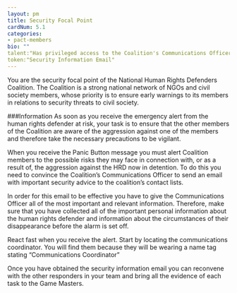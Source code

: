 ```yaml
---
layout: pm
title: Security Focal Point
cardNum: 5.1
categories:
- pact-members
bio: ""
talent:"Has privileged access to the Coalition's Communications Officer"
token:"Security Information Email"
---
```

You are the security focal point of the National Human Rights Defenders Coalition. The Coalition is a strong national network of NGOs and civil society members, whose priority is to ensure early warnings to its members in relations to security threats to civil society.

###Information
As soon as you receive the emergency alert from the human rights defender at risk, your task is to ensure that the other members of the Coalition are aware of the aggression against one of the members and therefore take the necessary precautions to be vigilant.

When you receive the Panic Button message you must alert Coalition members to the possible risks they may face in connection with, or as a result of, the aggression against the HRD now in detention. To do this you need to convince the Coalition’s Communications Officer to send an email with important security advice to the coalition’s contact lists.

In order for this email to be effective you have to give the Communications Officer all of the most important and relevant information. Therefore, make sure that you have collected all of the important personal information about the human rights defender and information about the circumstances of their disappearance before the alarm is set off.

React fast when you receive the alert. Start by locating the communications coordinator. You will find them because they will be wearing a name tag stating “Communications Coordinator”

Once you have obtained the security information email you can reconvene with the other responders in your team and bring all the evidence of each task to the Game Masters.
